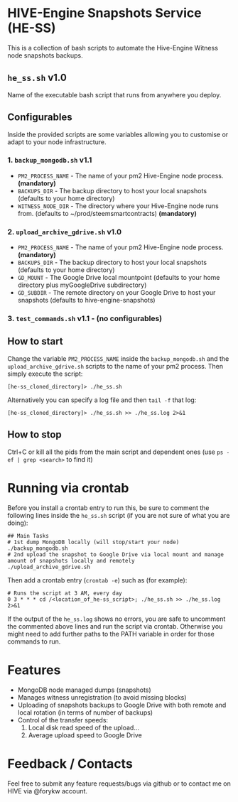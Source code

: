 # HIVE-Engine Snapshots Service (HE-SS)

This is a collection of bash scripts to automate the Hive-Engine Witness node snapshots backups.

## `he_ss.sh` v1.0
Name of the executable bash script that runs from anywhere you deploy.

## Configurables
Inside the provided scripts are some variables allowing you to customise or adapt to your node infrastructure.

### 1. `backup_mongodb.sh` v1.1
  - `PM2_PROCESS_NAME` - The name of your pm2 Hive-Engine node process. __(mandatory)__
  - `BACKUPS_DIR` - The backup directory to host your local snapshots (defaults to your home directory)
  - `WITNESS_NODE_DIR` - The directory where your Hive-Engine node runs from. (defaults to ~/prod/steemsmartcontracts) __(mandatory)__
### 2. `upload_archive_gdrive.sh` v1.0
  - `PM2_PROCESS_NAME` - The name of your pm2 Hive-Engine node process. __(mandatory)__
  - `BACKUPS_DIR` - The backup directory to host your local snapshots (defaults to your home directory)
  - `GD_MOUNT` - The Google Drive local mountpoint (defaults to your home directory plus myGoogleDrive subdirectory)
  - `GD_SUBDIR` - The remote directory on your Google Drive to host your snapshots (defaults to hive-engine-snapshots)
### 3. `test_commands.sh` v1.1 - (no configurables)

## How to start
Change the variable `PM2_PROCESS_NAME` inside the `backup_mongodb.sh` and the `upload_archive_gdrive.sh` scripts to the name of your pm2 process. Then simply execute the script:
```
[he-ss_cloned_directory]> ./he_ss.sh
```

Alternatively you can specify a log file and then `tail -f` that log:
```
[he-ss_cloned_directory]> ./he_ss.sh >> ./he_ss.log 2>&1
```

## How to stop
Ctrl+C or kill all the pids from the main script and dependent ones (use `ps -ef | grep <search>` to find it)

# Running via crontab
Before you install a crontab entry to run this, be sure to comment the following lines inside the `he_ss.sh` script (if you are not sure of what you are doing):
```
## Main Tasks
# 1st dump MongoDB locally (will stop/start your node)
./backup_mongodb.sh
# 2nd upload the snapshot to Google Drive via local mount and manage amount of snapshots locally and remotely
./upload_archive_gdrive.sh
```

Then add a crontab entry (`crontab -e`) such as (for example):
```
# Runs the script at 3 AM, every day
0 3 * * * cd /<location_of_he-ss_script>; ./he_ss.sh >> ./he_ss.log 2>&1
```

If the output of the `he_ss.log` shows no errors, you are safe to uncomment the commented above lines and run the script via crontab.
Otherwise you might need to add further paths to the PATH variable in order for those commands to run.

# Features
 - MongoDB node managed dumps (snapshots)
 - Manages witness unregistration (to avoid missing blocks)
 - Uploading of snapshots backups to Google Drive with both remote and local rotation (in terms of number of backups)
 - Control of the transfer speeds:
   1. Local disk read speed of the upload...
   2. Average upload speed to Google Drive

# Feedback / Contacts
Feel free to submit any feature requests/bugs via github or to contact me on HIVE via @forykw account.
